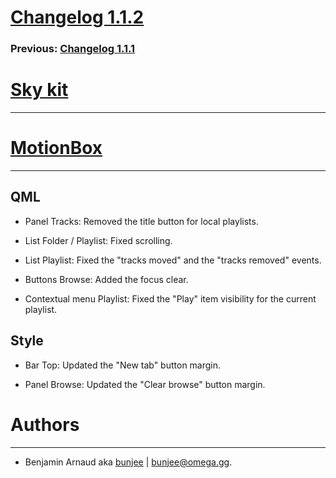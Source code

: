 # [Changelog 1.1.2](http://omega.gg/MotionBox/changes/1.1.2.html)

### Previous: [Changelog 1.1.1](1.1.1.html)

# [Sky kit](http://omega.gg/Sky)
---

# [MotionBox](http://omega.gg/MotionBox)
---

## QML

- Panel Tracks: Removed the title button for local playlists.

- List Folder / Playlist: Fixed scrolling.

- List Playlist: Fixed the "tracks moved" and the "tracks removed" events.

- Buttons Browse: Added the focus clear.

- Contextual menu Playlist: Fixed the "Play" item visibility for the current playlist.


## Style

- Bar Top: Updated the "New tab" button margin.

- Panel Browse: Updated the "Clear browse" button margin.


# Authors
---

- Benjamin Arnaud aka [bunjee](http://bunjee.me) | <bunjee@omega.gg>.
